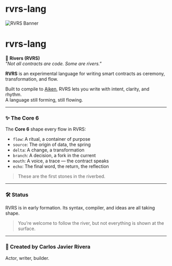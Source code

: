 # rvrs-lang

![RVRS Banner](https://raw.githubusercontent.com/YOUR_USERNAME/rvrs-lang/main/assets/rvrs-logo-clean.jpg)

# rvrs-lang

🌊 **Rivers (RVRS)**  
*"Not all contracts are code. Some are rivers."*

**RVRS** is an experimental language for writing smart contracts as ceremony, transformation, and flow.

Built to compile to [Aiken](https://aiken-lang.org), RVRS lets you write with intent, clarity, and rhythm.  
A language still forming, still flowing.

---

### ✨ The Core 6

The **Core 6** shape every flow in RVRS:

- `flow`: A ritual, a container of purpose  
- `source`: The origin of data, the spring  
- `delta`: A change, a transformation  
- `branch`: A decision, a fork in the current  
- `mouth`: A voice, a trace — the contract speaks  
- `echo`: The final word, the return, the reflection  

> These are the first stones in the riverbed.

---

### 🛠️ Status

RVRS is in early formation. Its syntax, compiler, and ideas are all taking shape.

> You’re welcome to follow the river, but not everything is shown at the surface.

---

### 👤 Created by Carlos Javier Rivera

Actor, writer, builder.
